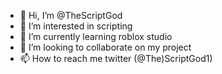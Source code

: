 - 👋 Hi, I’m @TheScriptGod
- 👀 I’m interested in scripting
- 🌱 I’m currently learning roblox studio
- 💞️ I’m looking to collaborate on my project
- 📫 How to reach me twitter (@The)ScriptGod1)


